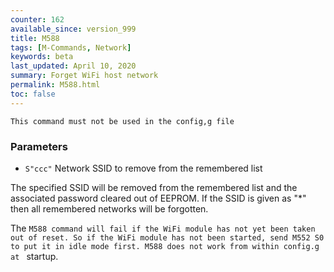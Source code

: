 ```yaml
---
counter: 162
available_since: version_999
title: M588
tags: [M-Commands, Network] 
keywords: beta 
last_updated: April 10, 2020 
summary: Forget WiFi host network 
permalink: M588.html
toc: false 
---
```



`This command must not be used in the config,g file`

### Parameters

* `S"ccc"` Network SSID to remove from the remembered list

The specified SSID will be removed from the remembered list and the associated password cleared out of EEPROM. If the SSID is given as "*" then all remembered networks will be forgotten.

The ` M588 command will fail if the WiFi module has not yet been taken out of reset. So if the WiFi module has not been started, send M552 S0 to put it in idle mode first. M588 does not work from within config.g at  ` startup.

